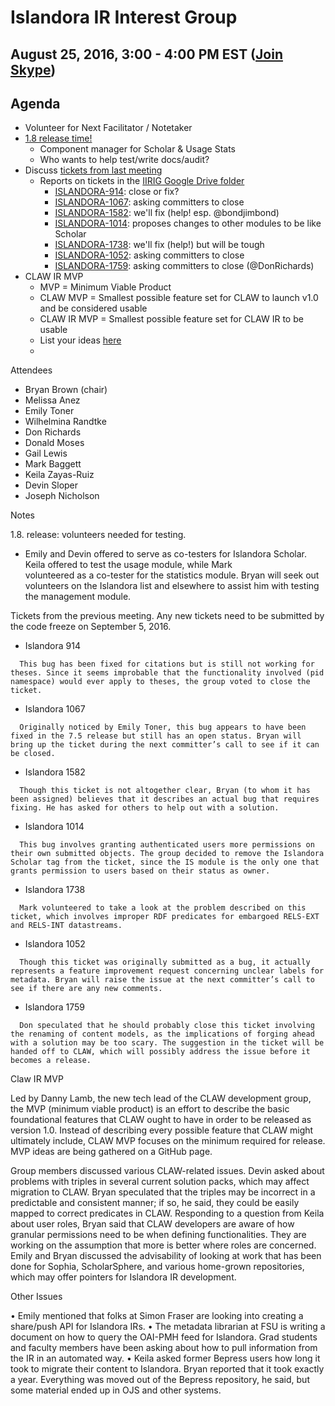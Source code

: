 # Islandora IR Interest Group
## August 25, 2016, 3:00 - 4:00 PM EST ([Join Skype](https://join.skype.com/wswXMESUbCkk))

## Agenda
* Volunteer for Next Facilitator / Notetaker
* [1.8 release time!](https://docs.google.com/spreadsheets/d/1PRv2Xo-sNE_sDJHUT5OvTXmNiSHnkdJgwo7VsFkIUgY/edit?pref=2&pli=1#gid=211974923)
  * Component manager for Scholar & Usage Stats
  * Who wants to help test/write docs/audit?
* Discuss [tickets from last meeting](https://github.com/islandora-interest-groups/Islandora-IR-Interest-Group/blob/main/meetings/2016-07-28.md#tickets)
  * Reports on tickets in the [IIRIG Google Drive folder](https://docs.google.com/document/d/1waeo9l2lJzUJj0vMULs6v2u6QXKvqBbEt5WgGMJZZ7Y/edit#heading=h.el50svmwghot)
    * [ISLANDORA-914](https://jira.duraspace.org/browse/ISLANDORA-914): close or fix?
    * [ISLANDORA-1067](https://jira.duraspace.org/browse/ISLANDORA-1076): asking committers to close
    * [ISLANDORA-1582](https://jira.duraspace.org/browse/ISLANDORA-1582): we'll fix (help! esp. @bondjimbond)
    * [ISLANDORA-1014](https://jira.duraspace.org/browse/ISLANDORA-1014): proposes changes to other modules to be like Scholar
    * [ISLANDORA-1738](https://jira.duraspace.org/browse/ISLANDORA-1738): we'll fix (help!) but will be tough
    * [ISLANDORA-1052](https://jira.duraspace.org/browse/ISLANDORA-1052): asking committers to close
    * [ISLANDORA-1759](https://jira.duraspace.org/browse/ISLANDORA-1759): asking committers to close (@DonRichards)
* CLAW IR MVP
  * MVP = Minimum Viable Product
  * CLAW MVP = Smallest possible feature set for CLAW to launch v1.0 and be considered usable
  * CLAW IR MVP = Smallest possible feature set for CLAW IR to be usable
  * List your ideas [here](https://github.com/islandora-interest-groups/Islandora-IR-Interest-Group/issues/31)
  * 

Attendees

* Bryan Brown (chair)
* Melissa Anez
* Emily Toner
* Wilhelmina Randtke
* Don Richards
* Donald Moses
* Gail Lewis
* Mark Baggett
* Keila Zayas-Ruiz
* Devin Sloper
* Joseph Nicholson

Notes

1.8. release: volunteers needed for testing.

* Emily and Devin offered to serve as co-testers for Islandora Scholar. Keila offered to test the usage module, while Mark     
  volunteered as a co-tester for the statistics module. Bryan will seek out volunteers on the Islandora list and elsewhere to assist him with testing the management module. 

Tickets from the previous meeting. Any new tickets need to be submitted by the code freeze on September 5, 2016.

   *	Islandora 914

      This bug has been fixed for citations but is still not working for theses. Since it seems improbable that the functionality involved (pid namespace) would ever apply to theses, the group voted to close the ticket.

   *	Islandora 1067

      Originally noticed by Emily Toner, this bug appears to have been fixed in the 7.5 release but still has an open status. Bryan will bring up the ticket during the next committer’s call to see if it can be closed.

   *	Islandora 1582 

      Though this ticket is not altogether clear, Bryan (to whom it has been assigned) believes that it describes an actual bug that requires fixing. He has asked for others to help out with a solution.

   * 	Islandora 1014

      This bug involves granting authenticated users more permissions on their own submitted objects. The group decided to remove the Islandora Scholar tag from the ticket, since the IS module is the only one that grants permission to users based on their status as owner.

   *	Islandora 1738

      Mark volunteered to take a look at the problem described on this ticket, which involves improper RDF predicates for embargoed RELS-EXT and RELS-INT datastreams.

   *	Islandora 1052

      Though this ticket was originally submitted as a bug, it actually represents a feature improvement request concerning unclear labels for metadata. Bryan will raise the issue at the next committer’s call to see if there are any new comments.

   *	Islandora 1759

      Don speculated that he should probably close this ticket involving the renaming of content models, as the implications of forging ahead with a solution may be too scary. The suggestion in the ticket will be handed off to CLAW, which will possibly address the issue before it becomes a release.

Claw IR MVP

Led by Danny Lamb, the new tech lead of the CLAW development group, the MVP (minimum viable product) is an effort to describe the basic foundational features that CLAW ought to have in order to be released as version 1.0. Instead of describing every possible feature that CLAW might ultimately include, CLAW MVP focuses on the minimum required for release. MVP ideas are being gathered on a GitHub page. 

Group members discussed various CLAW-related issues. Devin asked about problems	with triples in several current solution packs, which may affect migration to CLAW. Bryan speculated that the triples may be incorrect in a predictable and consistent manner; if so, he said, they could be easily mapped to correct predicates in CLAW. Responding to a question from Keila about user roles, Bryan said that CLAW developers are aware of how granular permissions need to be when defining functionalities. They are working on the assumption that more is better where roles are concerned. Emily and Bryan discussed the advisability of looking at work that has been done for Sophia, ScholarSphere, and various home-grown repositories, which may offer pointers for Islandora IR development.

Other Issues

•	Emily mentioned that folks at Simon Fraser are looking into creating a share/push API for Islandora IRs.
•	The metadata librarian at FSU is writing a document on how to query the OAI-PMH feed for Islandora. Grad students and faculty members have been asking about how to pull information from the IR in an automated way.
•	Keila asked former Bepress users how long it took to migrate their content to Islandora. Bryan reported that it took exactly a year. Everything was moved out of the Bepress repository, he said, but some material ended up in OJS and other systems.  

